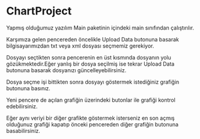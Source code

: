 # ChartProject
Yapmış olduğumuz yazılım Main paketinin içindeki main sınıfından 
çalıştırılır.

Karşımıza gelen pencereden öncelikle Upload Data butonuna basarak
bilgisayarımızdan txt veya xml dosyası seçmemiz gerekiyor.

Dosyayı seçtikten sonra pencerenin en üst kısmında dosyanın yolu gözükmektedir.Eğer yanlış bir dosya seçilmiş ise tekrar Upload Data
butonuna basarak dosyanızı güncelleyebilirsiniz.

Dosya seçme işi bittikten sonra dosyayı göstermek istediğiniz grafiğin butonuna basınız.

Yeni pencere de açılan grafiğin üzerindeki butonlar ile grafiği kontrol edebilirsiniz.

Eğer aynı veriyi bir diğer grafikte göstermek isterseniz en son açmış olduğunuz grafiği kapatıp önceki pencereden diğer grafiğin butonuna basabilirsiniz.
